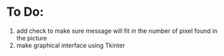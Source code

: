 # To Do:
1. add check to make sure message will fit in the number of pixel found in the picture
2. make graphical interface using Tkinter

